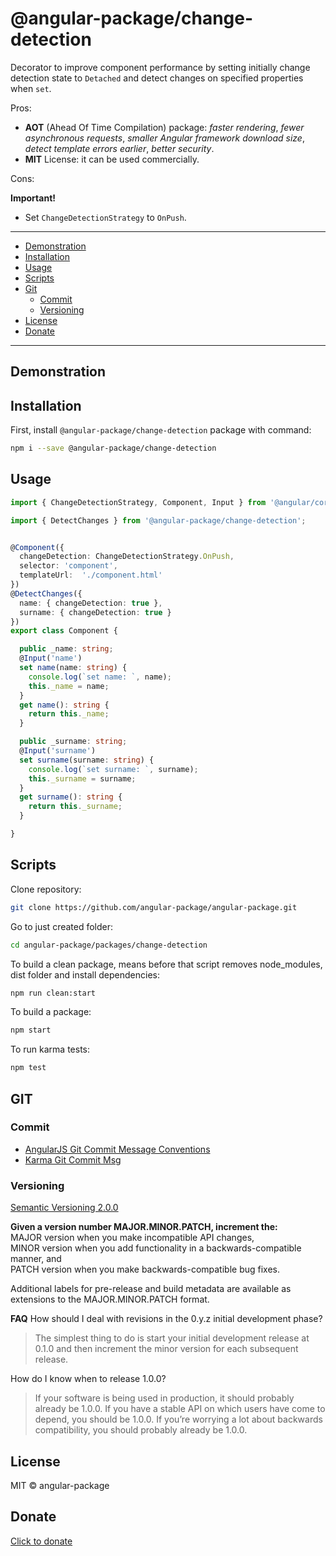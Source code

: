# @angular-package/change-detection

Decorator to improve component performance by setting initially change detection state to `Detached` and detect changes on specified properties when `set`.

Pros:
* **AOT** (Ahead Of Time Compilation) package: *faster rendering*, *fewer asynchronous requests*, *smaller Angular framework download size*, *detect template errors earlier*, *better security*.
* **MIT** License: it can be used commercially.

Cons:


**Important!**
* Set `ChangeDetectionStrategy` to `OnPush`.



----

* [Demonstration](#demonstration)
* [Installation](#installation)
* [Usage](#usage)
* [Scripts](#scripts)
* [Git](#git)
  * [Commit](#commit)
  * [Versioning](#versioning)
* [License](#license)
* [Donate](#donate)

----


## Demonstration


## Installation

First, install `@angular-package/change-detection` package with command:

```bash
npm i --save @angular-package/change-detection
```

## Usage

```typescript
import { ChangeDetectionStrategy, Component, Input } from '@angular/core';

import { DetectChanges } from '@angular-package/change-detection';


@Component({
  changeDetection: ChangeDetectionStrategy.OnPush,
  selector: 'component',
  templateUrl:  './component.html'
})
@DetectChanges({
  name: { changeDetection: true },
  surname: { changeDetection: true }
})
export class Component {

  public _name: string;
  @Input('name')
  set name(name: string) {
    console.log(`set name: `, name);
    this._name = name;
  }
  get name(): string {
    return this._name;
  }

  public _surname: string;
  @Input('surname')
  set surname(surname: string) {
    console.log(`set surname: `, surname);
    this._surname = surname;
  }
  get surname(): string {
    return this._surname;
  }

}
```


## Scripts

Clone repository:

```bash
git clone https://github.com/angular-package/angular-package.git
```

Go to just created folder:

```bash
cd angular-package/packages/change-detection
```

To build a clean package, means before that script removes node_modules, dist folder and install dependencies:

```bash
npm run clean:start
```

To build a package:

```bash
npm start
```

To run karma tests:

```bash
npm test
```

## GIT

### Commit

- [AngularJS Git Commit Message Conventions](https://gist.github.com/stephenparish/9941e89d80e2bc58a153)   
- [Karma Git Commit Msg](http://karma-runner.github.io/0.10/dev/git-commit-msg.html)

### Versioning

[Semantic Versioning 2.0.0](http://semver.org/)

**Given a version number MAJOR.MINOR.PATCH, increment the:**  
MAJOR version when you make incompatible API changes,  
MINOR version when you add functionality in a backwards-compatible manner, and  
PATCH version when you make backwards-compatible bug fixes.

Additional labels for pre-release and build metadata are available as extensions to the MAJOR.MINOR.PATCH format.   

**FAQ**
How should I deal with revisions in the 0.y.z initial development phase?
>The simplest thing to do is start your initial development release at 0.1.0 and then increment the minor version for each subsequent release.

How do I know when to release 1.0.0?

>If your software is being used in production, it should probably already be 1.0.0. If you have a stable API on which users have come to depend, you should be 1.0.0. If you’re worrying a lot about backwards compatibility, you should probably already be 1.0.0.

## License

MIT © angular-package

## Donate

[Click to donate](https://donorbox.org/help-creating-open-source-software)
